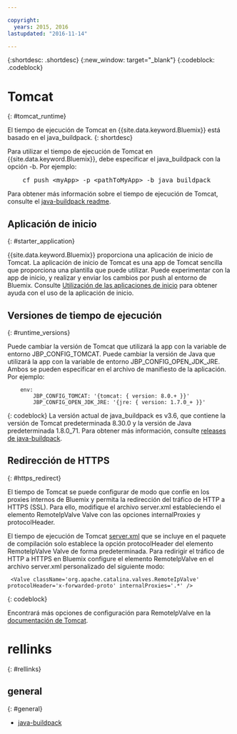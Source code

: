 ```yaml
---

copyright:
  years: 2015, 2016
lastupdated: "2016-11-14"

---
```


{:shortdesc: .shortdesc}
{:new_window: target="_blank"}
{:codeblock: .codeblock}


# Tomcat
{: #tomcat_runtime}

El tiempo de ejecución de Tomcat en {{site.data.keyword.Bluemix}} está basado en el java_buildpack.
{: shortdesc}

Para utilizar el tiempo de ejecución de Tomcat en {{site.data.keyword.Bluemix}}, debe especificar el java_buildpack con la opción -b. Por ejemplo:
<pre>
    cf push &lt;myApp&gt; -p &lt;pathToMyApp&gt; -b java_buildpack
</pre>

Para obtener más información sobre el tiempo de ejecución de Tomcat, consulte el
[java-buildpack readme](https://github.com/cloudfoundry/java-buildpack/blob/master/README.md).

## Aplicación de inicio
{: #starter_application}

{{site.data.keyword.Bluemix}} proporciona una aplicación de inicio de Tomcat.  La aplicación de inicio de Tomcat es una app de Tomcat sencilla que proporciona una plantilla que puede utilizar. Puede experimentar con la app de inicio, y realizar y enviar los cambios por push al entorno de Bluemix. Consulte [Utilización de las aplicaciones de inicio](/docs/cfapps/starter_app_usage.html) para obtener ayuda con el uso de la aplicación de inicio.

## Versiones de tiempo de ejecución
{: #runtime_versions}

Puede cambiar la versión de Tomcat que utilizará la app con la variable de entorno JBP_CONFIG_TOMCAT.
Puede cambiar la versión de Java que utilizará la app con la variable de entorno JBP_CONFIG_OPEN_JDK_JRE.
Ambos se pueden especificar en el archivo de manifiesto de la aplicación.  Por ejemplo:
```
    env:
        JBP_CONFIG_TOMCAT: '{tomcat: { version: 8.0.+ }}'
        JBP_CONFIG_OPEN_JDK_JRE: '{jre: { version: 1.7.0_+ }}'
```
{: codeblock}
La versión actual de java_buildpack es v3.6, que contiene la versión de Tomcat predeterminada 8.30.0 y la versión de Java predeterminada 1.8.0_71.
Para obtener más información, consulte [releases de java-buildpack](https://github.com/cloudfoundry/java-buildpack/releases).

## Redirección de HTTPS
{: #https_redirect}

El tiempo de Tomcat se puede configurar de modo que confíe en los proxies internos de Bluemix y permita la redirección del tráfico de HTTP a HTTPS (SSL).
Para ello, modifique el archivo server.xml estableciendo el elemento RemoteIpValve Valve con las opciones internalProxies y protocolHeader. 

El tiempo de ejecución de Tomcat [server.xml](https://github.com/cloudfoundry/java-buildpack/blob/master/resources/tomcat/conf/server.xml) que se incluye en el paquete de compilación solo establece la opción protocolHeader del elemento RemoteIpValve Valve de forma predeterminada. Para redirigir el tráfico de HTTP a HTTPS en Bluemix configure el elemento RemoteIpValve en el archivo server.xml personalizado del siguiente modo: 

```
 <Valve className='org.apache.catalina.valves.RemoteIpValve' protocolHeader='x-forwarded-proto' internalProxies='.*' />
```
{: codeblock}

Encontrará más opciones de configuración para RemoteIpValve en la [documentación de Tomcat](https://tomcat.apache.org/tomcat-8.0-doc/api/org/apache/catalina/valves/RemoteIpValve.html).

# rellinks
{: #rellinks}
## general
{: #general}
* [java-buildpack](https://github.com/cloudfoundry/java-buildpack)
